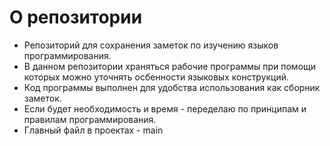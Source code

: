 # О репозитории

* Репозиторий для сохранения заметок по изучению языков программирования.
* В данном репозитории храняться рабочие программы при помощи которых можно уточнять осбенности языковых конструкций.
* Код программы выполнен для удобства использования как сборник заметок.
* Если будет необходимость и время - переделаю по принципам и правилам программирования.
* Главный файл в проектах - main